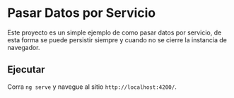 # Pasar Datos por Servicio

Este proyecto es un simple ejemplo de como pasar datos por servicio, de esta forma se puede persistir siempre y cuando no se cierre la instancia de navegador.

## Ejecutar

Corra `ng serve` y navegue al sitio `http://localhost:4200/`.